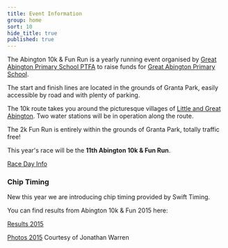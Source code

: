 ```yaml
---
title: Event Information
group: home
sort: 10
hide_title: true
published: true
---
```


<div class="col-2-3" markdown="1">

The Abington 10k &amp; Fun Run is a yearly running event organised by [Great Abington Primary School PTFA](http://www.greatabingtonprimaryschool.co.uk/pta.asp) to raise funds for [Great Abington Primary School](https://Twitter.com/GA_Primary).

The start and finish lines are located in the grounds of Granta Park, easily accessible by road and with plenty of parking.

The 10k route takes you around the picturesque villages of [Little and Great Abington](http://www.theabingtons.org.uk/). Two water stations will be in operation along the route.

The 2k Fun Run is entirely within the grounds of Granta Park, totally traffic free!

This year's race will be the **11th Abington 10k &amp; Fun Run**.

<div class="registration-link registration-link-online">
  <a href="/assets/race_day_info.pdf">Race Day Info</a>
</div>

</div>

<div class="col-1-3" markdown="1">

### Chip Timing

New this year we are introducing chip timing provided by Swift Timing.


You can find results from Abington 10k & Fun 2015 here:

[Results 2015](http://www.swifttiming.co.uk/)

[Photos 2015](https://photos.google.com/share/AF1QipNK4v5Wb0ClmpW74LJJQEDz1OLd635BErUW4A2TZITV2kj7S23_CsCKigNvFnNQ3w?key=RTh2amZKbGRUeC1PR3pYS1JnRGRmX1RDeFRXOTV3/)  Courtesy of Jonathan Warren

</div>

